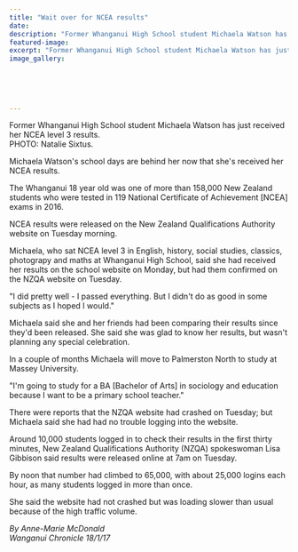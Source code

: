```yaml
---
title: "Wait over for NCEA results"
date: 
description: "Former Whanganui High School student Michaela Watson has just received her NCEA level 3 results, Wanganui Chronicle article on 18/1/17..."
featured-image: 
excerpt: "Former Whanganui High School student Michaela Watson has just received her NCEA level 3 results."
image_gallery:
	
	
	
	
	
---
```


<p><span>Former Whanganui High School student Michaela Watson has just received her NCEA level 3 results. <br />PHOTO: Natalie Sixtus.</span><strong></strong></p>
<p>Michaela Watson's school days are behind her now that she's received her NCEA results.</p>
<p>The Whanganui 18 year old was one of more than 158,000 New Zealand students who were tested in 119 National Certificate of Achievement [NCEA] exams in 2016.</p>
<p>NCEA results were released on the New Zealand Qualifications Authority website on Tuesday morning.</p>
<p>Michaela, who sat NCEA level 3 in English, history, social studies, classics, photograpy and maths at Whanganui High School, said she had received her results on the school website on Monday, but had them confirmed on the NZQA website on Tuesday.</p>
<p>"I did pretty well - I passed everything. But I didn't do as good in some subjects as I hoped I would."</p>
<p>Michaela said she and her friends had been comparing their results since they'd been released. She said she was glad to know her results, but wasn't planning any special celebration.</p>
<p>In a couple of months Michaela will move to Palmerston North to study at Massey University.</p>
<p>"I'm going to study for a BA [Bachelor of Arts] in sociology and education because I want to be a primary school teacher."</p>
<p>There were reports that the NZQA website had crashed on Tuesday; but Michaela said she had had no trouble logging into the website.</p>
<p>Around 10,000 students logged in to check their results in the first thirty minutes, New Zealand Qualifications Authority (NZQA) spokeswoman Lisa Gibbison said results were released online at 7am on Tuesday.</p>
<p>By noon that number had climbed to 65,000, with about 25,000 logins each hour, as many students logged in more than once.</p>
<p>She said the website had not crashed but was loading slower than usual because of the high traffic volume.</p>
<div class="detailsLarge articleEmailLink">
<p class="writtenBy"><em>By Anne-Marie McDonald</em><br /><em>Wanganui Chronicle 18/1/17&nbsp;</em></p>
</div>

